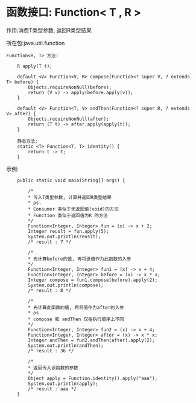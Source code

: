 函数接口: Function< T , R >    
===    

作用:消费T类型参数, 返回R类型结果    

所在包:java.util.function    

    Function<R, T> 方法:    

        R apply(T t);    

        default <V> Function<V, R> compose(Function<? super V, ? extends T> before) {
            Objects.requireNonNull(before);
            return (V v) -> apply(before.apply(v));
        }    

        default <V> Function<T, V> andThen(Function<? super R, ? extends V> after) {
            Objects.requireNonNull(after);
            return (T t) -> after.apply(apply(t));
        }    

        静态方法:    
        static <T> Function<T, T> identity() {
            return t -> t;
        }    

示例:    

        public static void main(String[] args) {
		
            /* 
            * 传入T类型参数, 计算并返回R类型结果
            * ps. 
            * Consumer 类似于无返回值(void)的方法
            * Function 类似于返回值为R 的方法
            */
            Function<Integer, Integer> fun = (x) -> x + 2;
            Integer reuslt = fun.apply(5);
            System.out.println(reuslt);
            /* result : 7 */
            
            /*
            * 先计算before的值, 再将该值作为此函数的入参
            */
            Function<Integer, Integer> fun1 = (x) -> x + 4;
            Function<Integer, Integer> before = (x) -> x * x;
            Integer compose = fun1.compose(before).apply(2);
            System.out.println(compose);
            /* result : 8 */
            
            /*
            * 先计算此函数的值, 再将值作为after的入参
            * ps.
            * compose 和 andThen 仅在执行顺序上不同
            */
            Function<Integer, Integer> fun2 = (x) -> x + 4;
            Function<Integer, Integer> after = (x) -> x * x;
            Integer andThen = fun2.andThen(after).apply(2);
            System.out.println(andThen);
            /* result : 36 */
            
            /*
            * 返回传入该函数的参数
            */
            Object apply = Function.identity().apply("aaa");
            System.out.println(apply);
            /* result : aaa */
	    }
